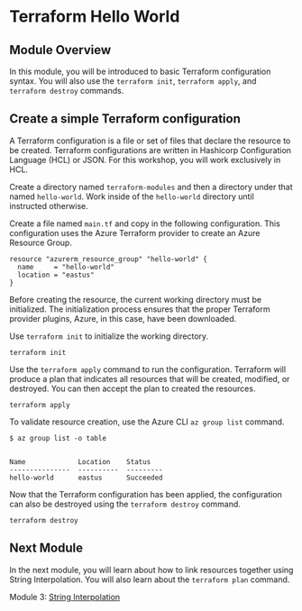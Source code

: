 # Terraform Hello World

## Module Overview

In this module, you will be introduced to basic Terraform configuration syntax. You will also use the `terraform init`, `terraform apply`, and `terraform destroy` commands.

## Create a simple Terraform configuration

A Terraform configuration is a file or set of files that declare the resource to be created. Terraform configurations are written in Hashicorp Configuration Language (HCL) or JSON. For this workshop, you will work exclusively in HCL.

Create a directory named `terraform-modules` and then a directory under that named `hello-world`. Work inside of the `hello-world` directory until instructed otherwise.

Create a file named `main.tf` and copy in the following configuration. This configuration uses the Azure Terraform provider to create an Azure Resource Group.

```
resource "azurerm_resource_group" "hello-world" {
  name     = "hello-world"
  location = "eastus"
}
```

Before creating the resource, the current working directory must be initialized. The initialization process ensures that the proper Terraform provider plugins, Azure, in this case, have been downloaded.

Use `terraform init` to initialize the working directory.

```
terraform init
```

Use the `terraform apply` command to run the configuration. Terraform will produce a plan that indicates all resources that will be created, modified, or destroyed. You can then accept the plan to created the resources.


```
terraform apply
```

To validate resource creation, use the Azure CLI `az group list` command.

```
$ az group list -o table


Name             Location    Status
---------------  ----------  ---------
hello-world      eastus      Succeeded
```

Now that the Terraform configuration has been applied, the configuration can also be destroyed using the `terraform destroy` command.

```
terraform destroy
```

## Next Module

In the next module, you will learn about how to link resources together using String Interpolation. You will also learn about the `terraform plan` command.

Module 3: [String Interpolation](../03-string-interpolation)